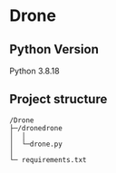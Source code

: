 # Drone

## Python Version
Python 3.8.18

## Project structure
```
/Drone
├─/dronedrone
│  │
│  └─drone.py
│
└─ requirements.txt
```
